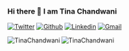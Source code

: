 ### Hi there 👋 I am Tina Chandwani

<!--
**TinaChandwani/TinaChandwani** is a ✨ _special_ ✨ repository because its `README.md` (this file) appears on your GitHub profile.

Here are some ideas to get you started:

- 🔭 I’m currently working on ...
- 🌱 I’m currently learning ...
- 👯 I’m looking to collaborate on ...
- 🤔 I’m looking for help with ...
- 💬 Ask me about ...
- 📫 How to reach me: ...
- 😄 Pronouns: ...
- ⚡ Fun fact: ...
-->



<!-- Trying to solve problems pythonically! -->


[![Twitter](https://img.shields.io/badge/-Twitter-blue?&logo=Github&logoColor=wh)](https://twitter.com/tinachandwani)
[![Github](https://img.shields.io/badge/-Github-000?&logo=Github&logoColor=white)](https://github.com/TinaChandwani)
[![Linkedin](https://img.shields.io/badge/-LinkedIn-blue?&logo=Linkedin&logoColor=white)](https://linkedin.com/in/tina-chandwani-33057a179)
[![Gmail](https://img.shields.io/badge/-Gmail-c14438?&logo=Gmail&logoColor=white)](mailto:tinachandwani3017@gmail.com)


<img align="left" src="https://github-readme-stats.vercel.app/api/top-langs/?username=TinaChandwani&layout=compact&hide=html&theme=blue-green" alt="TinaChandwani" />

<img align="left" src="https://github-readme-stats.vercel.app/api?username=TinaChandwani&show_icons=true&theme=blue-green" alt="TinaChandwani" />
